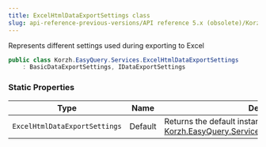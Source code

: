 ```yaml
---
title: ExcelHtmlDataExportSettings class
slug: api-reference-previous-versions/API reference 5.x (obsolete)/Korzh.EasyQuery.Services namespace/excelhtmldataexportsettings-class
---
```



Represents different settings used during exporting to Excel
```csharp
public class Korzh.EasyQuery.Services.ExcelHtmlDataExportSettings
    : BasicDataExportSettings, IDataExportSettings

```

### Static Properties

| Type | Name | Description | 
| --- | --- | --- | 
| `ExcelHtmlDataExportSettings` | Default | Returns the default instance of [Korzh.EasyQuery.Services.ExcelHtmlDataExportSettings](/api-reference-5x/korzh-easyquery-services-namespace/excelhtmldataexportsettings-class). |